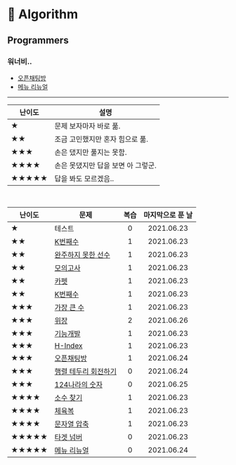 # 🔨 Algorithm

## Programmers

### 워너비..

- [오픈채팅방](https://github.com/dinomoon/Algorithm/blob/master/Programmers/오픈채팅방.md)
- [메뉴 리뉴얼](https://github.com/dinomoon/Algorithm/blob/master/Programmers/메뉴%20리뉴얼.md)

<hr>

| 난이도 | 설명                               |
| ------ | ---------------------------------- |
| ★      | 문제 보자마자 바로 풂.             |
| ★★     | 조금 고민했지만 혼자 힘으로 풂.    |
| ★★★    | 손은 댔지만 풀지는 못함.           |
| ★★★★   | 손은 못댔지만 답을 보면 아 그렇군. |
| ★★★★★  | 답을 봐도 모르겠음..               |

<br>

| 난이도 | 문제                                                                                                              | 복습 | 마지막으로 푼 날 |
| ------ | ----------------------------------------------------------------------------------------------------------------- | :--: | :--------------: |
| ★      | 테스트                                                                                                            |  0   |    2021.06.23    |
| ★★     | [K번째수](https://github.com/dinomoon/Algorithm/blob/master/Programmers/K번째수.md)                               |  1   |    2021.06.23    |
| ★★     | [완주하지 못한 선수](https://github.com/dinomoon/Algorithm/blob/master/Programmers/완주하지%20못한%20선수.md)     |  1   |    2021.06.23    |
| ★★     | [모의고사](https://github.com/dinomoon/Algorithm/blob/master/Programmers/모의고사.md)                             |  1   |    2021.06.23    |
| ★★     | [카펫](https://github.com/dinomoon/Algorithm/blob/master/Programmers/카펫.md)                                     |  1   |    2021.06.23    |
| ★★     | [K번째수](https://github.com/dinomoon/Algorithm/blob/master/Programmers/K번째수.md)                               |  1   |    2021.06.23    |
| ★★★    | [가장 큰 수](https://github.com/dinomoon/Algorithm/blob/master/Programmers/가장%20큰%20수.md)                     |  1   |    2021.06.23    |
| ★★★    | [위장](https://github.com/dinomoon/Algorithm/blob/master/Programmers/위장.md)                                     |  2   |    2021.06.26    |
| ★★★    | [기능개발](https://github.com/dinomoon/Algorithm/blob/master/Programmers/기능개발.md)                             |  1   |    2021.06.23    |
| ★★★    | [H-Index](https://github.com/dinomoon/Algorithm/blob/master/Programmers/H-Index.md)                               |  1   |    2021.06.23    |
| ★★★    | [오픈채팅방](https://github.com/dinomoon/Algorithm/blob/master/Programmers/오픈채팅방.md)                         |  1   |    2021.06.24    |
| ★★★    | [행렬 테두리 회전하기](https://github.com/dinomoon/Algorithm/blob/master/Programmers/행렬%20테두리%20회전하기.md) |  0   |    2021.06.24    |
| ★★★    | [124나라의 숫자](https://github.com/dinomoon/Algorithm/blob/master/Programmers/124나라의%20숫자.md)               |  0   |    2021.06.25    |
| ★★★★   | [소수 찾기](https://github.com/dinomoon/Algorithm/blob/master/Programmers/소수%20찾기.md)                         |  1   |    2021.06.23    |
| ★★★★   | [체육복](https://github.com/dinomoon/Algorithm/blob/master/Programmers/체육복.md)                                 |  1   |    2021.06.23    |
| ★★★★   | [문자열 압축](https://github.com/dinomoon/Algorithm/blob/master/Programmers/문자열%20압축.md)                     |  1   |    2021.06.23    |
| ★★★★★  | [타겟 넘버](https://github.com/dinomoon/Algorithm/blob/master/Programmers/타겟%20넘버.md)                         |  0   |    2021.06.23    |
| ★★★★★  | [메뉴 리뉴얼](https://github.com/dinomoon/Algorithm/blob/master/Programmers/메뉴%20리뉴얼.md)                     |  0   |    2021.06.24    |
